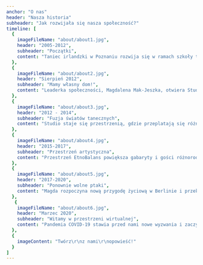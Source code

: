 ```yaml
---
anchor: "O nas"
header: "Nasza historia"
subheader: "Jak rozwijała się nasza społeczność?"
timeline: [
  {
    imageFileName: "about/about1.jpg",
    header: "2005-2012",
    subheader: "Początki",
    content: "Taniec irlandzki w Poznaniu rozwija się w ramach szkoły tańca irlandzkiego ISTA stowarzyszonej z Komisją Tańca Irlandzkiego w Dublinie oraz zespołu Celtica."
  },
  {
    imageFileName: "about/about2.jpg",
    header: "Sierpień 2012",
    subheader: "Mamy własny dom!",
    content: "Leaderka społeczności, Magdalena Mak-Jeszka, otwiera Studio Tańca EtnoBalans. Tancerze irlandzcy wprowadzają się do studia na Wielkiej 19 w Poznaniu, ciesząc się z własnej przestrzeni do treningów i spotkań."
  },
  {
    imageFileName: "about/about3.jpg",
    header: "2012 - 2014",
    subheader: "Fuzja światów tanecznych",
    content: "Studio staje się przestrzenią, gdzie przeplatają się różne taneczne światy: taniec irlandzki, step amerykański, flamenco, bal folk, swing, taniec współczesny, hula, afro, samba, salsa, broadway jazz, improwizacja..."
  },
  {
    imageFileName: "about/about4.jpg",
    header: "2015-2017",
    subheader: "Przestrzeń artystyczna",
    content: "Przestrzeń EtnoBalans powiększa gabaryty i gości różnorodne projekty artystyczne, warsztaty muzyczne i wokalne, warsztaty pracy z ciałem, potańcówki, performance, warsztaty plastyczne..."
  },
  {
    imageFileName: "about/about5.jpg",
    header: "2017-2020",
    subheader: "Ponownie wolne ptaki",
    content: "Magda rozpoczyna nową przygodę życiową w Berlinie i przekazuje przestrzeń na Wielkiej przyjaciołom. Nasza społeczność trenuje dalej, wyłaniają się nowe instruktorki prowadzące regularne zajęcia oraz zespół tańca irlandzkiego Sheemore."
  },
   {
    imageFileName: "about/about6.jpg",
    header: "Marzec 2020",
    subheader: "Witamy w przestrzeni wirtualnej",
    content: "Pandemia COVID-19 stawia przed nami nowe wyzwania i zaczynamy spotykać się także w przestrzeni wirtualnej, aby móc podtrzymywać taneczne wibracje."
  },
  {
    imageContent: "Twórz\r\nz nami\r\nopowieść!"
  }
]
---
```

